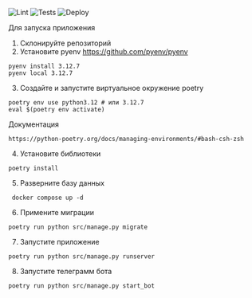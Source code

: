![Lint](https://github.com/your/repo/actions/workflows/lint.yml/badge.svg)
![Tests](https://github.com/your/repo/actions/workflows/test_app.yml/badge.svg)
![Deploy](https://github.com/your/repo/actions/workflows/deploy.yml/badge.svg)

Для запуска приложения

1. Склонируйте репозиторий
2. Установите pyenv
https://github.com/pyenv/pyenv
```
pyenv install 3.12.7
pyenv local 3.12.7
```
3. Создайте и запустите виртуальное окружение poetry
```
poetry env use python3.12 # или 3.12.7
eval $(poetry env activate) 
```
Документация
```
https://python-poetry.org/docs/managing-environments/#bash-csh-zsh
```
4. Установите библиотеки
```
poetry install
```
5. Разверните базу данных 
```
 docker compose up -d
```
6. Примените миграции
```
poetry run python src/manage.py migrate
```
7. Запустите приложение
```
poetry run python src/manage.py runserver
```
8. Запустите телеграмм бота
```
poetry run python src/manage.py start_bot
```
